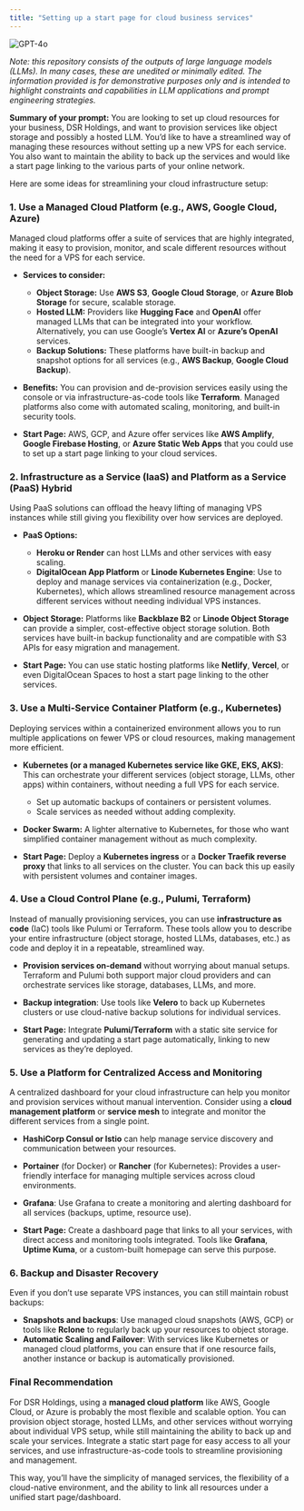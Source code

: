 ```yaml
---
title: "Setting up a start page for cloud business services"
---
```

![GPT-4o](https://img.shields.io/badge/GPT--4o-3333FF?style=for-the-badge&logo=openai&logoColor=white)



*Note: this repository consists of the outputs of large language models (LLMs). In many cases, these are unedited or minimally edited. The information provided is for demonstrative purposes only and is intended to highlight constraints and capabilities in LLM applications and prompt engineering strategies.*


**Summary of your prompt:** You are looking to set up cloud resources for your business, DSR Holdings, and want to provision services like object storage and possibly a hosted LLM. You’d like to have a streamlined way of managing these resources without setting up a new VPS for each service. You also want to maintain the ability to back up the services and would like a start page linking to the various parts of your online network.

Here are some ideas for streamlining your cloud infrastructure setup:

### 1. **Use a Managed Cloud Platform (e.g., AWS, Google Cloud, Azure)**
   Managed cloud platforms offer a suite of services that are highly integrated, making it easy to provision, monitor, and scale different resources without the need for a VPS for each service.
   
   - **Services to consider:**
     - **Object Storage:** Use **AWS S3**, **Google Cloud Storage**, or **Azure Blob Storage** for secure, scalable storage.
     - **Hosted LLM:** Providers like **Hugging Face** and **OpenAI** offer managed LLMs that can be integrated into your workflow. Alternatively, you can use Google’s **Vertex AI** or **Azure’s OpenAI** services.
     - **Backup Solutions:** These platforms have built-in backup and snapshot options for all services (e.g., **AWS Backup**, **Google Cloud Backup**).
   
   - **Benefits:** You can provision and de-provision services easily using the console or via infrastructure-as-code tools like **Terraform**. Managed platforms also come with automated scaling, monitoring, and built-in security tools.
   
   - **Start Page:** AWS, GCP, and Azure offer services like **AWS Amplify**, **Google Firebase Hosting**, or **Azure Static Web Apps** that you could use to set up a start page linking to your cloud services.

### 2. **Infrastructure as a Service (IaaS) and Platform as a Service (PaaS) Hybrid**
   Using PaaS solutions can offload the heavy lifting of managing VPS instances while still giving you flexibility over how services are deployed.
   
   - **PaaS Options:**
     - **Heroku or Render** can host LLMs and other services with easy scaling.
     - **DigitalOcean App Platform** or **Linode Kubernetes Engine**: Use to deploy and manage services via containerization (e.g., Docker, Kubernetes), which allows streamlined resource management across different services without needing individual VPS instances.
   
   - **Object Storage:** Platforms like **Backblaze B2** or **Linode Object Storage** can provide a simpler, cost-effective object storage solution. Both services have built-in backup functionality and are compatible with S3 APIs for easy migration and management.
   
   - **Start Page:** You can use static hosting platforms like **Netlify**, **Vercel**, or even DigitalOcean Spaces to host a start page linking to the other services.

### 3. **Use a Multi-Service Container Platform (e.g., Kubernetes)**
   Deploying services within a containerized environment allows you to run multiple applications on fewer VPS or cloud resources, making management more efficient.
   
   - **Kubernetes (or a managed Kubernetes service like GKE, EKS, AKS)**: This can orchestrate your different services (object storage, LLMs, other apps) within containers, without needing a full VPS for each service.
     - Set up automatic backups of containers or persistent volumes.
     - Scale services as needed without adding complexity.
   
   - **Docker Swarm:** A lighter alternative to Kubernetes, for those who want simplified container management without as much complexity.

   - **Start Page:** Deploy a **Kubernetes ingress** or a **Docker Traefik reverse proxy** that links to all services on the cluster. You can back this up easily with persistent volumes and container images.

### 4. **Use a Cloud Control Plane (e.g., Pulumi, Terraform)**
   Instead of manually provisioning services, you can use **infrastructure as code** (IaC) tools like Pulumi or Terraform. These tools allow you to describe your entire infrastructure (object storage, hosted LLMs, databases, etc.) as code and deploy it in a repeatable, streamlined way.
   
   - **Provision services on-demand** without worrying about manual setups. Terraform and Pulumi both support major cloud providers and can orchestrate services like storage, databases, LLMs, and more.
   - **Backup integration**: Use tools like **Velero** to back up Kubernetes clusters or use cloud-native backup solutions for individual services.

   - **Start Page:** Integrate **Pulumi/Terraform** with a static site service for generating and updating a start page automatically, linking to new services as they’re deployed.

### 5. **Use a Platform for Centralized Access and Monitoring**
   A centralized dashboard for your cloud infrastructure can help you monitor and provision services without manual intervention. Consider using a **cloud management platform** or **service mesh** to integrate and monitor the different services from a single point.
   
   - **HashiCorp Consul or Istio** can help manage service discovery and communication between your resources.
   - **Portainer** (for Docker) or **Rancher** (for Kubernetes): Provides a user-friendly interface for managing multiple services across cloud environments.
   - **Grafana**: Use Grafana to create a monitoring and alerting dashboard for all services (backups, uptime, resource use).

   - **Start Page:** Create a dashboard page that links to all your services, with direct access and monitoring tools integrated. Tools like **Grafana**, **Uptime Kuma**, or a custom-built homepage can serve this purpose.

### 6. **Backup and Disaster Recovery**
   Even if you don’t use separate VPS instances, you can still maintain robust backups:
   - **Snapshots and backups**: Use managed cloud snapshots (AWS, GCP) or tools like **Rclone** to regularly back up your resources to object storage.
   - **Automatic Scaling and Failover**: With services like Kubernetes or managed cloud platforms, you can ensure that if one resource fails, another instance or backup is automatically provisioned.

### Final Recommendation
For DSR Holdings, using a **managed cloud platform** like AWS, Google Cloud, or Azure is probably the most flexible and scalable option. You can provision object storage, hosted LLMs, and other services without worrying about individual VPS setup, while still maintaining the ability to back up and scale your services. Integrate a static start page for easy access to all your services, and use infrastructure-as-code tools to streamline provisioning and management. 

This way, you’ll have the simplicity of managed services, the flexibility of a cloud-native environment, and the ability to link all resources under a unified start page/dashboard.